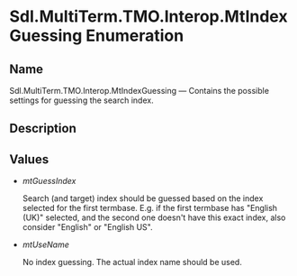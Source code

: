 # Sdl.MultiTerm.TMO.Interop.MtIndexGuessing Enumeration

## Name

Sdl.MultiTerm.TMO.Interop.MtIndexGuessing —          Contains the possible settings for guessing the search index.

## Description


## Values

* *mtGuessIndex*

    Search (and target) index should be guessed based on the index selected for the first termbase. E.g. if the first termbase has "English (UK)" selected, and the second one doesn't have this exact index, also consider "English" or "English US".
* *mtUseName*

    No index guessing. The actual index name should be used.

